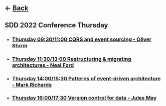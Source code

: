 ## <- [Back](/articles/) 

## SDD 2022 Conference Thursday

- ### [Thursday 09:30/11:00 CQRS and event sourcing - Oliver Sturm](https://sddconf.com/agenda/)

- ### [Thursday 11:30/13:00 Restructuring & migrating architectures - Neal Ford](https://sddconf.com/agenda/)

- ### [Thursday 14:00/15:30 Patterns of event-driven architecture - Mark Richards](https://sddconf.com/agenda/)

- ### [Thursday 16:00/17:30 Version control for data - Jules May](https://sddconf.com/agenda/)